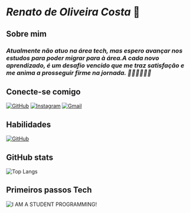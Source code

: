 # _Renato de Oliveira Costa_ 🤖
## Sobre mim
### _Atualmente não atuo na área tech, mas espero avançar nos estudos para poder migrar para à área.A cada novo aprendizado, é um desafio vencido que me traz satisfação e me anima a prosseguir firme na jornada. 🏃‍♂️🏃‍♂️🏃‍♂️_
## Conecte-se comigo
[![GitHub](https://img.shields.io/badge/GitHub-100000?style=for-the-badge&logo=github&logoColor=gold)](https://github.com/Renato-O-Costa)
[![Instagram](https://img.shields.io/badge/-Instagram-%23E4405F?style=for-the-badge&logo=instagram&logoColor=black)](https://www.instagram.com/renatocosta469/)
[![Gmail](https://img.shields.io/badge/Gmail-010101?style=for-the-badge&logo=gmail&logoColor=red)](mailto:renatobereano35@gmail.com)


## Habilidades
[![GitHub](https://img.shields.io/badge/GitHub-100000?style=for-the-badge&logo=github&logoColor=gold)](https://github.com/Renato-O-Costa)



## GitHub stats
![Top Langs](https://github-readme-stats-git-masterrstaa-rickstaa.vercel.app/api/top-langs/?username=Renato-O-Costa&bg_color=213&border_color=30A3DC&title_color=E94D5F&text_color=FFF)


## Primeiros passos Tech
![I AM A STUDENT PROGRAMMING!](https://st2.depositphotos.com/3768507/8977/v/950/depositphotos_89775714-stock-illustration-on-line-education-illustration.jpg)

